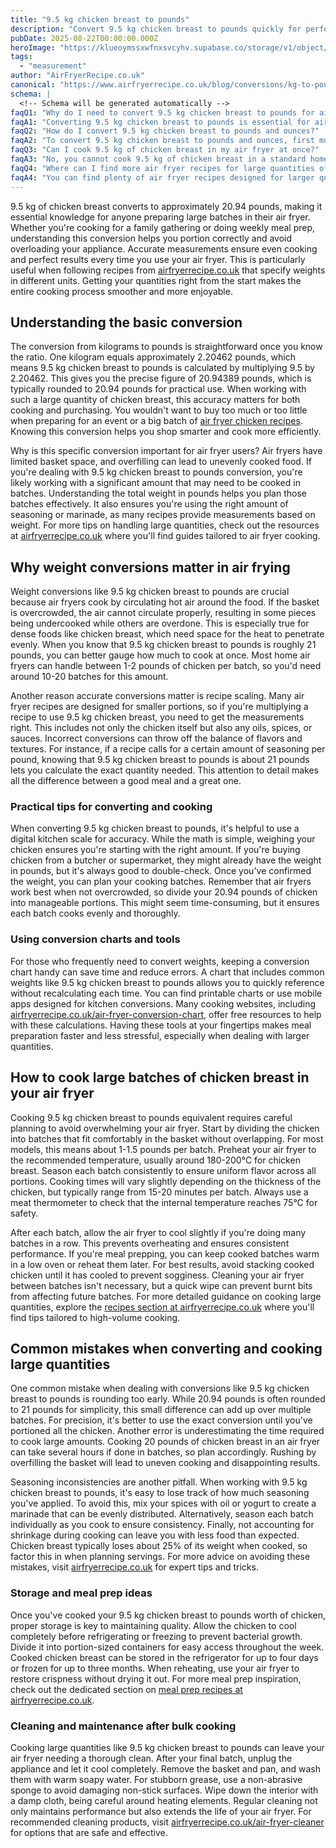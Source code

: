 ```yaml
---
title: "9.5 kg chicken breast to pounds"
description: "Convert 9.5 kg chicken breast to pounds quickly for perfect air fryer cooking. Get accurate measurements and cooking tips in seconds!"
pubDate: 2025-08-22T00:00:00.000Z
heroImage: "https://klueoymssxwfnxsvcyhv.supabase.co/storage/v1/object/public/Shmucket/9-5-kg-chicken-breast-to-pounds.webp"
tags:
  - "measurement"
author: "AirFryerRecipe.co.uk"
canonical: "https://www.airfryerrecipe.co.uk/blog/conversions/kg-to-pounds/9-5-kg-chicken-breast-to-pounds"
schema: |
  <!-- Schema will be generated automatically -->
faqQ1: "Why do I need to convert 9.5 kg chicken breast to pounds for air frying?"
faqA1: "Converting 9.5 kg chicken breast to pounds is essential for air frying because most air fryer recipes and capacity guidelines use pounds or ounces. Knowing the exact weight in pounds helps you portion correctly for your air fryer basket, preventing overcrowding and ensuring even cooking. It also allows you to accurately scale recipes and seasonings, which is crucial when working with large quantities."
faqQ2: "How do I convert 9.5 kg chicken breast to pounds and ounces?"
faqA2: "To convert 9.5 kg chicken breast to pounds and ounces, first multiply 9.5 by 2.20462 to get approximately 20.94 pounds. Then, multiply the decimal part (0.94) by 16 to convert to ounces, which gives about 15 ounces. So, 9.5 kg is roughly 20 pounds and 15 ounces. This level of precision is helpful when dividing chicken into smaller portions for air frying or meal prep."
faqQ3: "Can I cook 9.5 kg of chicken breast in my air fryer at once?"
faqA3: "No, you cannot cook 9.5 kg of chicken breast in a standard home air fryer at once. This amount converts to about 21 pounds, which far exceeds the capacity of most models. Air fryers typically hold 1-2 pounds per batch, so you would need to cook in multiple batches to avoid overcrowding. Overloading the basket prevents proper air circulation and results in unevenly cooked chicken."
faqQ4: "Where can I find more air fryer recipes for large quantities of chicken?"
faqA4: "You can find plenty of air fryer recipes designed for larger quantities at airfryerrecipe.co.uk. Their recipe section includes scaled-up versions of popular dishes, along with tips for batch cooking and meal prep. They also offer conversion charts and guides to help you adjust cooking times and temperatures for bigger portions, ensuring perfect results every time."
---
```

<p>9.5 kg of chicken breast converts to approximately 20.94 pounds, making it essential knowledge for anyone preparing large batches in their air fryer. Whether you're cooking for a family gathering or doing weekly meal prep, understanding this conversion helps you portion correctly and avoid overloading your appliance. Accurate measurements ensure even cooking and perfect results every time you use your air fryer. This is particularly useful when following recipes from <a href=https://www.airfryerrecipe.co.uk>airfryerrecipe.co.uk</a> that specify weights in different units. Getting your quantities right from the start makes the entire cooking process smoother and more enjoyable.</p>

<h2>Understanding the basic conversion</h2>
<p>The conversion from kilograms to pounds is straightforward once you know the ratio. One kilogram equals approximately 2.20462 pounds, which means 9.5 kg chicken breast to pounds is calculated by multiplying 9.5 by 2.20462. This gives you the precise figure of 20.94389 pounds, which is typically rounded to 20.94 pounds for practical use. When working with such a large quantity of chicken breast, this accuracy matters for both cooking and purchasing. You wouldn't want to buy too much or too little when preparing for an event or a big batch of <a href=https://www.airfryerrecipe.co.uk/recipe-category/chicken>air fryer chicken recipes</a>. Knowing this conversion helps you shop smarter and cook more efficiently.</p>

<p>Why is this specific conversion important for air fryer users? Air fryers have limited basket space, and overfilling can lead to unevenly cooked food. If you're dealing with 9.5 kg chicken breast to pounds conversion, you're likely working with a significant amount that may need to be cooked in batches. Understanding the total weight in pounds helps you plan those batches effectively. It also ensures you're using the right amount of seasoning or marinade, as many recipes provide measurements based on weight. For more tips on handling large quantities, check out the resources at <a href=https://www.airfryerrecipe.co.uk>airfryerrecipe.co.uk</a> where you'll find guides tailored to air fryer cooking.</p>

<h2>Why weight conversions matter in air frying</h2>
<p>Weight conversions like 9.5 kg chicken breast to pounds are crucial because air fryers cook by circulating hot air around the food. If the basket is overcrowded, the air cannot circulate properly, resulting in some pieces being undercooked while others are overdone. This is especially true for dense foods like chicken breast, which need space for the heat to penetrate evenly. When you know that 9.5 kg chicken breast to pounds is roughly 21 pounds, you can better gauge how much to cook at once. Most home air fryers can handle between 1-2 pounds of chicken per batch, so you'd need around 10-20 batches for this amount.</p>

<p>Another reason accurate conversions matter is recipe scaling. Many air fryer recipes are designed for smaller portions, so if you're multiplying a recipe to use 9.5 kg chicken breast, you need to get the measurements right. This includes not only the chicken itself but also any oils, spices, or sauces. Incorrect conversions can throw off the balance of flavors and textures. For instance, if a recipe calls for a certain amount of seasoning per pound, knowing that 9.5 kg chicken breast to pounds is about 21 pounds lets you calculate the exact quantity needed. This attention to detail makes all the difference between a good meal and a great one.</p>

<h3>Practical tips for converting and cooking</h3>
<p>When converting 9.5 kg chicken breast to pounds, it's helpful to use a digital kitchen scale for accuracy. While the math is simple, weighing your chicken ensures you're starting with the right amount. If you're buying chicken from a butcher or supermarket, they might already have the weight in pounds, but it's always good to double-check. Once you've confirmed the weight, you can plan your cooking batches. Remember that air fryers work best when not overcrowded, so divide your 20.94 pounds of chicken into manageable portions. This might seem time-consuming, but it ensures each batch cooks evenly and thoroughly.</p>

<h3>Using conversion charts and tools</h3>
<p>For those who frequently need to convert weights, keeping a conversion chart handy can save time and reduce errors. A chart that includes common weights like 9.5 kg chicken breast to pounds allows you to quickly reference without recalculating each time. You can find printable charts or use mobile apps designed for kitchen conversions. Many cooking websites, including <a href=https://www.airfryerrecipe.co.uk/air-fryer-conversion-chart>airfryerrecipe.co.uk/air-fryer-conversion-chart</a>, offer free resources to help with these calculations. Having these tools at your fingertips makes meal preparation faster and less stressful, especially when dealing with larger quantities.</p>

<h2>How to cook large batches of chicken breast in your air fryer</h2>
<p>Cooking 9.5 kg chicken breast to pounds equivalent requires careful planning to avoid overwhelming your air fryer. Start by dividing the chicken into batches that fit comfortably in the basket without overlapping. For most models, this means about 1-1.5 pounds per batch. Preheat your air fryer to the recommended temperature, usually around 180-200°C for chicken breast. Season each batch consistently to ensure uniform flavor across all portions. Cooking times will vary slightly depending on the thickness of the chicken, but typically range from 15-20 minutes per batch. Always use a meat thermometer to check that the internal temperature reaches 75°C for safety.</p>

<p>After each batch, allow the air fryer to cool slightly if you're doing many batches in a row. This prevents overheating and ensures consistent performance. If you're meal prepping, you can keep cooked batches warm in a low oven or reheat them later. For best results, avoid stacking cooked chicken until it has cooled to prevent sogginess. Cleaning your air fryer between batches isn't necessary, but a quick wipe can prevent burnt bits from affecting future batches. For more detailed guidance on cooking large quantities, explore the <a href=https://www.airfryerrecipe.co.uk/recipes>recipes section at airfryerrecipe.co.uk</a> where you'll find tips tailored to high-volume cooking.</p>

<h2>Common mistakes when converting and cooking large quantities</h2>
<p>One common mistake when dealing with conversions like 9.5 kg chicken breast to pounds is rounding too early. While 20.94 pounds is often rounded to 21 pounds for simplicity, this small difference can add up over multiple batches. For precision, it's better to use the exact conversion until you've portioned all the chicken. Another error is underestimating the time required to cook large amounts. Cooking 20 pounds of chicken breast in an air fryer can take several hours if done in batches, so plan accordingly. Rushing by overfilling the basket will lead to uneven cooking and disappointing results.</p>

<p>Seasoning inconsistencies are another pitfall. When working with 9.5 kg chicken breast to pounds, it's easy to lose track of how much seasoning you've applied. To avoid this, mix your spices with oil or yogurt to create a marinade that can be evenly distributed. Alternatively, season each batch individually as you cook to ensure consistency. Finally, not accounting for shrinkage during cooking can leave you with less food than expected. Chicken breast typically loses about 25% of its weight when cooked, so factor this in when planning servings. For more advice on avoiding these mistakes, visit <a href=https://www.airfryerrecipe.co.uk>airfryerrecipe.co.uk</a> for expert tips and tricks.</p>

<h3>Storage and meal prep ideas</h3>
<p>Once you've cooked your 9.5 kg chicken breast to pounds worth of chicken, proper storage is key to maintaining quality. Allow the chicken to cool completely before refrigerating or freezing to prevent bacterial growth. Divide it into portion-sized containers for easy access throughout the week. Cooked chicken breast can be stored in the refrigerator for up to four days or frozen for up to three months. When reheating, use your air fryer to restore crispness without drying it out. For more meal prep inspiration, check out the dedicated section on <a href=https://www.airfryerrecipe.co.uk/recipe-category/meal-prep>meal prep recipes at airfryerrecipe.co.uk</a>.</p>

<h3>Cleaning and maintenance after bulk cooking</h3>
<p>Cooking large quantities like 9.5 kg chicken breast to pounds can leave your air fryer needing a thorough clean. After your final batch, unplug the appliance and let it cool completely. Remove the basket and pan, and wash them with warm soapy water. For stubborn grease, use a non-abrasive sponge to avoid damaging non-stick surfaces. Wipe down the interior with a damp cloth, being careful around heating elements. Regular cleaning not only maintains performance but also extends the life of your air fryer. For recommended cleaning products, visit <a href=https://www.airfryerrecipe.co.uk/air-fryer-cleaner>airfryerrecipe.co.uk/air-fryer-cleaner</a> for options that are safe and effective.</p>
